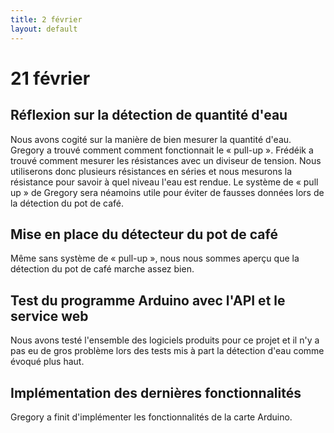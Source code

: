 ```yaml
---
title: 2 février
layout: default
---
```


21 février
==========

Réflexion sur la détection de quantité d'eau
--------------------------------------------
Nous avons cogité sur la manière de bien mesurer la quantité d'eau. Gregory
a trouvé comment comment fonctionnait le « pull-up ». Frédéik a trouvé comment 
mesurer les résistances avec un diviseur de tension. Nous utiliserons donc 
plusieurs résistances en séries et nous mesurons la résistance pour savoir
à quel niveau l'eau est rendue. Le système de « pull up » de Gregory sera
néamoins utile pour éviter de fausses données lors de la détection du pot de
café.

Mise en place du détecteur du pot de café
-----------------------------------------
Même sans système de « pull-up », nous nous sommes aperçu que la détection du
pot de café marche assez bien.

Test du programme Arduino avec l'API et le service web
------------------------------------------------------
Nous avons testé l'ensemble des logiciels produits pour ce projet et il n'y a
pas eu de gros problème lors des tests mis à part la détection d'eau comme 
évoqué plus haut.

Implémentation des dernières fonctionnalités
--------------------------------------------
Gregory a finit d'implémenter les fonctionnalités de la carte Arduino.

